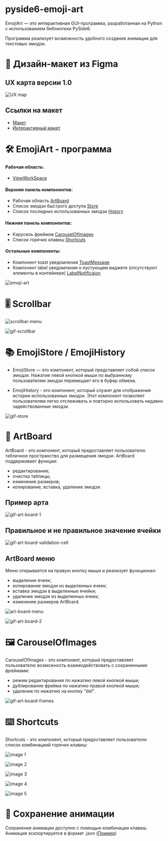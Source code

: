 # pyside6-emoji-art
<p>EmojiArt — это интерактивная GUI-программа, разработанная на Python с использованием библиотеки PySide6.</p>
</p>Программа реализует возможность удобного создания анимации для текстовых эмодзи.</p>

<h1>🎨 Дизайн-макет из Figma</h1>

<h2> UX карта версии 1.0 </h2>

![UX map](https://github.com/user-attachments/assets/3fc3cf9a-b1bd-4783-81fa-db63886bbd35)

<h2> Ссылки на макет </h2>

- [Макет](https://www.figma.com/design/4jU9bAvQlci75eTvIVpYV2/Emoji-art?node-id=0-1&t=B5VL2LBED56n34qr-1)
- [Интерактивный макет](https://www.figma.com/proto/4jU9bAvQlci75eTvIVpYV2/Emoji-art?node-id=0-1&t=B5VL2LBED56n34qr-1)


<h1>🛠️ EmojiArt - программа </h1>

<h4> Рабочая область: </h4>

- [ViewWorkSpace](https://github.com/bonkibon-education/pyside6-emoji-art/blob/main/src/views/ViewWorkspace.py)

<h4> Верхняя панель компонентов: </h4>

- Рабочая область [ArtBoard](https://github.com/bonkibon-education/pyside6-emoji-art/blob/main/src/components/ComponentArtBoard.py)
- Список эмодзи быстрого доступа [Store](https://github.com/bonkibon-education/pyside6-emoji-art/blob/main/src/components/ComponentEmojiStore.py)
- Список последних использованных эмодзи [History](https://github.com/bonkibon-education/pyside6-emoji-art/blob/main/src/components/ComponentEmojiHistory.py)

<h4> Нижняя панель компонентов: </h4>

- Карусель фреймов [CarouselOfImages](https://github.com/bonkibon-education/pyside6-emoji-art/blob/main/src/components/ComponentCarouselOfImages.py)
- Список горячих клавиш [Shortcuts](https://github.com/bonkibon-education/pyside6-emoji-art/blob/main/src/components/ComponentShortcuts.py)

<h4> Остальные компоненты: </h4>

- Компонент toast уведомления [ToastMessage](https://github.com/bonkibon-education/pyside6-emoji-art/blob/main/src/components/ComponentToastMessage.py)
- Компонент label уведомления о пустующем виджете (отсутствуют элементы в контейнере) [LabelNotificaion](https://github.com/bonkibon-education/pyside6-emoji-art/blob/main/src/components/ComponentLabelNotification.py)

![emoji-art](https://github.com/user-attachments/assets/54ab073e-50c7-447b-9f6e-935bbbb5c67c)

<h1> 🎚️ Scrollbar </h1>

![scrollbar-menu](https://github.com/user-attachments/assets/a0264ee9-2201-4534-9589-fb84c0e22a3b)


![gif-scrollbar](https://github.com/user-attachments/assets/7e2d2857-7e5c-426a-94bf-3e770d7a0cce)


<h1> 📚 EmojiStore / EmojiHistory </h1>

- EmojiStore — это компонент, который представляет собой список эмодзи. Нажатие левой кнопкой мыши по выбранному пользователем эмодзи перемещает его в буфер обмена.

- EmojiHistory - это компонент, который служит для отображения истории использованных эмодзи. Этот компонент позволяет пользователям легко отслеживать и повторно использовать недавно задействованные эмодзи.

![gif-store](https://github.com/user-attachments/assets/df80efdc-0a27-40c4-a611-56a086588f54)

<h1> 📅 ArtBoard </h1>

ArtBoard - это компонент, который предоставляет пользователю табличное пространство для размещения эмодзи. ArtBoard поддерживает функции:
- редактирование;
- очистка таблицы;
- изменение размеров;
- копирование, вставка, удаление эмодзи. 

<h2> Пример арта </h2>

![gif-art-board-1](https://github.com/user-attachments/assets/8201e59e-d39d-40e6-bfdb-d61da204b26b)

<h2> Правильное и не правильное значение ячейки </h2>

![gif-art-board-validation-cell](https://github.com/user-attachments/assets/f76b01d3-0207-437c-bd8a-fe02561b7f16)

<h2> ArtBoard меню </h2>

Меню открывается на правую кнопку мыши и реализует функционал:
- выделение ячеек;
- копирование эмодзи из выделенных ячеек;
- вставка эмодзи в выделенные ячейки;
- удаление эмодзи из выделенных ячеек;
- изменение размеров ArtBoard.

![art-board-menu](https://github.com/user-attachments/assets/e430b3c4-7377-42ac-a31d-5c195d27cff5)

![gif-art-board-2](https://github.com/user-attachments/assets/03d7897c-b243-469d-a4d6-11fbb0ec2b2b)

<h1>🖼️ CarouselOfImages </h1>

CarouselOfImages - это компонент, который предоставляет пользователю возможность взаимодействовать с сохраненными фреймами:
- режим редактирования по нажатию левой кнопкой мыши;
- дублирование фрейма по нажатию правой кнопкой мыши;
- удаление по нажатию на кнопку "del".

![gif-art-board-frames](https://github.com/user-attachments/assets/adddccec-b106-4e78-9af5-3322b96b321f)

<h1>⌨️ Shortcuts </h1>

Shortcuts - это компонент, который предоставляет пользователю список комбинациий горячих клавиш:

![image 1](https://github.com/user-attachments/assets/ede72766-4521-4a1b-9c1c-be8fa1627ea6)

![image 2](https://github.com/user-attachments/assets/e367406e-9019-4e6c-9a33-a2a29864e2cc)

![image 3](https://github.com/user-attachments/assets/cc93f32e-ccc1-4caf-a335-af7bde7ce226)

![image 4](https://github.com/user-attachments/assets/4414a9dc-169e-4f03-9f4e-d27457fd0695)

![image 5](https://github.com/user-attachments/assets/65a343f5-e554-4166-bc34-c3dd747f301c)


<h1>💾 Сохранение анимации </h1>

Сохранение анимации доступно с помощью комбинации клавиш. Анимация эскпортируется в формат .json ([Пример](https://github.com/bonkibon-education/pyside6-emoji-art/tree/main/example))
